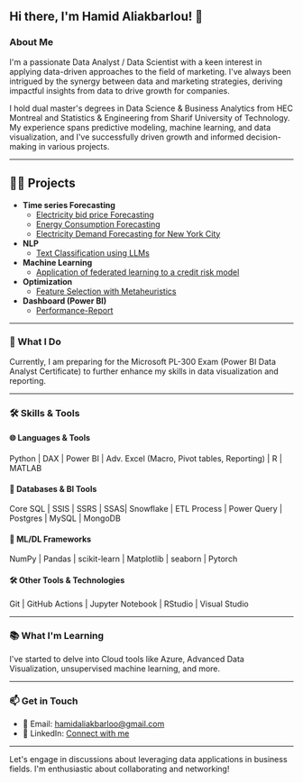## Hi there, I'm Hamid Aliakbarlou! 👋

### About Me
I'm a passionate Data Analyst / Data Scientist with a keen interest in applying data-driven approaches to the field of marketing. I've always been intrigued by the synergy between data and marketing strategies, deriving impactful insights from data to drive growth for companies.

I hold dual master's degrees in Data Science & Business Analytics from HEC Montreal and Statistics & Engineering from Sharif University of Technology. My experience spans predictive modeling, machine learning, and data visualization, and I've successfully driven growth and informed decision-making in various projects.

---
<h2>👨‍💻 Projects</h2>

- <b>Time series Forecasting</b>
  - [Electricity bid price Forecasting](https://github.com/HamidAliakbarlou/TimeSeries_ElectricityDemand_Forecasting)
  - [Energy Consumption Forecasting](https://github.com/HamidAliakbarlou/Predicting_EnergyConsumption_MachineLearning)
  - [Electricity Demand Forecasting for New York City](https://github.com/HamidAliakbarlou/TimeSeries_ElectricityDemand_Forecasting)
- <b>NLP</b>
  - [Text Classification using LLMs](https://github.com/HamidAliakbarlou/NLP-SemanticAnalysis-LLM-BERT)
- <b>Machine Learning</b>
  - [Application of federated learning to a credit risk model](https://github.com/HamidAliakbarlou/Federated-Learning)
- <b>Optimization </b>
  - [Feature Selection with Metaheuristics](https://github.com/HamidAliakbarlou/FeatureSelection-with-Metaheuristics)
- <b>Dashboard (Power BI) </b>
  - [Performance-Report](https://github.com/HamidAliakbarlou/Dashboard_Performance-Report)


 ---
   
### 🚀 What I Do
Currently, I am preparing for the Microsoft PL-300 Exam (Power BI Data Analyst Certificate) to further enhance my skills in data visualization and reporting.

---

### 🛠️ Skills & Tools

#### 🌐 Languages & Tools
Python | DAX | Power BI | Adv. Excel (Macro, Pivot tables, Reporting) | R | MATLAB

#### 💾 Databases & BI Tools
Core SQL | SSIS | SSRS | SSAS| Snowflake | ETL Process | Power Query | Postgres | MySQL | MongoDB

#### 🧠 ML/DL Frameworks
NumPy | Pandas | scikit-learn | Matplotlib | seaborn | Pytorch


#### 🛠️ Other Tools & Technologies
Git | GitHub Actions | Jupyter Notebook | RStudio | Visual Studio


---

### 📚 What I'm Learning
I've started to delve into Cloud tools like Azure, Advanced Data Visualization, unsupervised machine learning, and more.

---

### 📫 Get in Touch
- 📧 Email: [hamidaliakbarloo@gmail.com](mailto:hamidaliakbarloo@gmail.com)  
- 📱 LinkedIn: [Connect with me](https://www.linkedin.com/in/hamid-aliakbarlou/)  

---

Let's engage in discussions about leveraging data applications in business fields. I'm enthusiastic about collaborating and networking!
